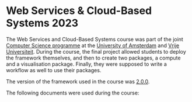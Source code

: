 # Web Services & Cloud-Based Systems 2023
The Web Services and Cloud-Based Systems course was part of the joint [Computer Science programme](https://www.uva.nl/shared-content/programmas/en/masters/computer-science/computer-science.html) at the [University of Amsterdam](https://uva.nl) and [Vrije Universiteit](https://vu.nl). During the course, the final project allowed students to deploy the framework themselves, and then to create two packages, a compute and a visualisation package. Finally, they were supposed to write a workflow as well to use their packages.

The version of the framework used in the course was [2.0.0](https://github.com/epi-project/brane/tree/v2.0.0).

The following documents were used during the course:
